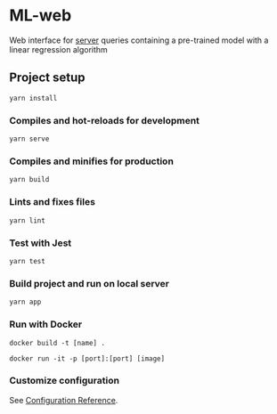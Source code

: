 # ML-web

Web interface for [server](https://github.com/gfnIvanov/padb_template) queries containing a pre-trained model with a linear regression algorithm

## Project setup
```
yarn install
```

### Compiles and hot-reloads for development
```
yarn serve
```

### Compiles and minifies for production
```
yarn build
```

### Lints and fixes files
```
yarn lint
```

### Test with Jest
```
yarn test
```

### Build project and run on local server
```
yarn app
```

### Run with Docker
```
docker build -t [name] .

docker run -it -p [port]:[port] [image]
```

### Customize configuration
See [Configuration Reference](https://cli.vuejs.org/config/).
